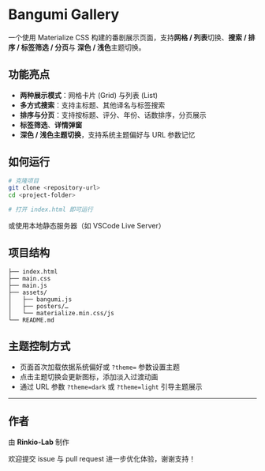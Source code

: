 # Bangumi Gallery

一个使用 Materialize CSS 构建的番剧展示页面，支持**网格 / 列表**切换、**搜索 / 排序 / 标签筛选 / 分页**与 **深色 / 浅色**主题切换。

## 功能亮点

- **两种展示模式**：网格卡片 (Grid) 与列表 (List)
- **多方式搜索**：支持主标题、其他译名与标签搜索
- **排序与分页**：支持按标题、评分、年份、话数排序，分页展示
- **标签筛选**、**详情弹窗**
- **深色 / 浅色主题切换**，支持系统主题偏好与 URL 参数记忆

## 如何运行

```bash
# 克隆项目
git clone <repository-url>
cd <project-folder>

# 打开 index.html 即可运行
````

或使用本地静态服务器（如 VSCode Live Server）

## 项目结构

```
├── index.html
├── main.css
├── main.js
├── assets/
│   ├── bangumi.js
│   ├── posters/…
│   └── materialize.min.css/js
└── README.md
```

## 主题控制方式

* 页面首次加载依据系统偏好或 `?theme=` 参数设置主题
* 点击主题切换会更新图标，添加淡入过渡动画
* 通过 URL 参数 `?theme=dark` 或 `?theme=light` 引导主题展示

---

## 作者

由 **Rinkio-Lab** 制作

欢迎提交 issue 与 pull request 进一步优化体验，谢谢支持！

